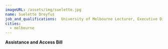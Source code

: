 ```yaml
---
imageURL: /assets/img/suelette.jpg
name: Suelette Dreyfus
job_and_qualifications:  University of Melbourne Lecturer, Executive Director of Blueprint for Free Speech
cities:
  - melbourne
---
```


**Assistance and Access Bill**
